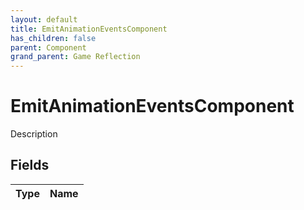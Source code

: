 ```yaml
---
layout: default
title: EmitAnimationEventsComponent
has_children: false
parent: Component
grand_parent: Game Reflection
---
```

# EmitAnimationEventsComponent
Description 

## Fields
| Type | Name |
|:-------------|:--------------|
